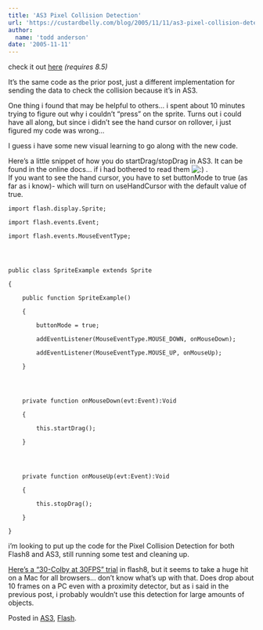```yaml
---
title: 'AS3 Pixel Collision Detection'
url: 'https://custardbelly.com/blog/2005/11/11/as3-pixel-collision-detection/'
author:
  name: 'todd anderson'
date: '2005-11-11'
---
```


check it out [here](javascript:MM_openBrWindow('http://www.custardbelly.com/AS3/PixelCollision.html','coll_trial','resizable=no,width=150,height=110');) _(requires 8.5)_

It’s the same code as the prior post, just a different implementation for sending the data to check the collision because it’s in AS3.

One thing i found that may be helpful to others… i spent about 10 minutes trying to figure out why i couldn’t “press” on the sprite. Turns out i could have all along, but since i didn’t see the hand cursor on rollover, i just figured my code was wrong…

I guess i have some new visual learning to go along with the new code.

Here’s a little snippet of how you do startDrag/stopDrag in AS3. It can be found in the online docs… if i had bothered to read them ![:)](https://custardbelly.com/blog/wp-includes/images/smilies/icon_smile.gif) .  
If you want to see the hand cursor, you have to set buttonMode to true (as far as i know)- which will turn on useHandCursor with the default value of true.
    
      
    
    import flash.display.Sprite;  
    
    import flash.events.Event;  
    
    import flash.events.MouseEventType;
    
    
    
    
    public class SpriteExample extends Sprite  
    
    {  
    
    	public function SpriteExample()  
    
    	{  
    
    		buttonMode = true;  
    
    		addEventListener(MouseEventType.MOUSE_DOWN, onMouseDown);  
    
    		addEventListener(MouseEventType.MOUSE_UP, onMouseUp);  
    
    	}
    
    
    
    
    	private function onMouseDown(evt:Event):Void  
    
    	{  
    
    		this.startDrag();  
    
    	}
    
    
    
    
    	private function onMouseUp(evt:Event):Void  
    
    	{  
    
    		this.stopDrag();  
    
    	}  
    
    }  
    
    

i’m looking to put up the code for the Pixel Collision Detection for both Flash8 and AS3, still running some test and cleaning up.

[Here’s a “30-Colby at 30FPS” trial](javascript:MM_openBrWindow('http://www.custardbelly.com/flash8/PixelHit.html','coll_trial','resizable=no,width=415,height=415');) in flash8, but it seems to take a huge hit on a Mac for all browsers… don’t know what’s up with that. Does drop about 10 frames on a PC even with a proximity detector, but as i said in the previous post, i probably wouldn’t use this detection for large amounts of objects.

Posted in [AS3](https://custardbelly.com/blog/category/as3/), [Flash](https://custardbelly.com/blog/category/flash/).
